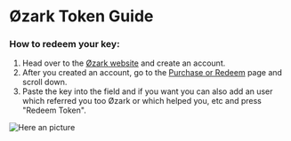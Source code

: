 # Øzark Token Guide

### How to redeem your key:
1. Head over to the [Øzark website](https://ozarkengine.cc/) and create an account.
2. After you created an account, go to the [Purchase or Redeem](https://ozarkengine.cc/purchase.php) page and scroll down.
3. Paste the key into the field and if you want you can also add an user which referred you too Øzark or which helped you, etc and press "Redeem Token".

![Here an picture](https://media.discordapp.net/attachments/622085123717726208/784992994653896744/unknown.png)
